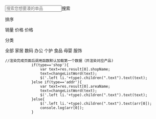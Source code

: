 <div class="searchPage">
        <div class="searchBar">
            <input type="text" placeholder="搜索您想要凑的单品"><span>搜索</span>
        </div>
        <div class="sort">
            <p>排序</p>
            <div class="content">
                <span class="active">销量</span>
                <span>价格<i class="fa fa-long-arrow-up"></i></span>
                <span>价格<i class="fa fa-long-arrow-down"></i></span>
            </div>
        </div>
        <div class="classList">
            <p>分类</p>
            <div class="content">
                <a><span class="active">全部</span></a>
                <a><span>家居</span></a>
                <a><span>数码</span></a>
                <a><span>办公</span></a>
                <a><span>个护</span></a>
                <a><span>食品</span></a>
                <a><span>母婴</span></a>
                <a><span>服饰</span></a>
            </div>
        </div>
    </div>


    //渲染完成页面后调用函数默认加载第一个数据（并渲染对应产品)
                if(type=='shop'){
                    var text=res.result[0].shopName;
                    text=changeListWord(text);
                    $('.left li.'+type).children(".text").text(text);
                }else if(type=='addr'){
                    var text=res.result[0].areaName;
                    text=changeListWord(text);
                    $('.left li.'+type).children(".text").text(text);
                }else{
                    $('.left li.'+type).children(".text").text(arr[0]);
                    console.log(arr[0]);
                }